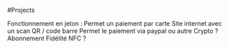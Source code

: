 #Projects 

Fonctionnement en jeton :
Permet un paiement par carte
Site internet avec un scan QR / code barre
Permet le paiement via paypal ou autre
Crypto ?
Abonnement
Fidélité
NFC ?
